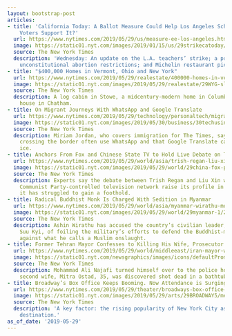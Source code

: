 ```yaml
---
layout: bootstrap-post
articles:
- title: 'California Today: A Ballot Measure Could Help Los Angeles Schools, but Will
    Voters Support It?'
  url: https://www.nytimes.com/2019/05/29/us/measure-ee-los-angeles.html
  image: https://static01.nyt.com/images/2019/01/15/us/29strikecatoday/merlin_149177055_e90af58f-5763-4692-9cb2-5fcb90743e39-facebookJumbo.jpg
  source: The New York Times
  description: 'Wednesday: An update on the L.A. teachers’ strike; a proposal to stop
    unconstitutional abortion restrictions; and Michelin restaurant picks sans stars.'
- title: "$400,000 Homes in Vermont, Ohio and New York"
  url: https://www.nytimes.com/2019/05/29/realestate/400000-homes-in-vermont-ohio-and-new-york.html
  image: https://static01.nyt.com/images/2019/05/29/realestate/29WYG-slide-Z686/29WYG-slide-Z686-facebookJumbo.jpg
  source: The New York Times
  description: A log cabin in Stowe, a midcentury-modern home in Columbus and a Victorian
    house in Chatham.
- title: On Migrant Journeys With WhatsApp and Google Translate
  url: https://www.nytimes.com/2019/05/29/technology/personaltech/migrants-whatsapp-google-translate.html
  image: https://static01.nyt.com/images/2019/05/30/business/30techusing1/29techusing1-facebookJumbo.jpg
  source: The New York Times
  description: Miriam Jordan, who covers immigration for The Times, says that migrants
    crossing the border often use WhatsApp and that Google Translate can break the
    ice.
- title: Anchors From Fox and Chinese State TV to Hold Live Debate on Trade
  url: https://www.nytimes.com/2019/05/29/world/asia/trish-regan-liu-xin-fox-debate.html
  image: https://static01.nyt.com/images/2019/05/29/world/29china-fox-promo/29china-fox-promo-facebookJumbo.jpg
  source: The New York Times
  description: Experts say the debate between Trish Regan and Liu Xin will help a
    Communist Party-controlled television network raise its profile in America, where
    it has struggled to gain a foothold.
- title: Radical Buddhist Monk Is Charged With Sedition in Myanmar
  url: https://www.nytimes.com/2019/05/29/world/asia/myanmar-wirathu-monk-buddhism.html
  image: https://static01.nyt.com/images/2019/05/29/world/29myanmar-1/29myanmar-1-facebookJumbo.jpg
  source: The New York Times
  description: Ashin Wirathu has accused the country’s civilian leader, Daw Aung San
    Suu Kyi, of foiling the military’s efforts to defend the Buddhist-majority nation
    against what he calls a Muslim onslaught.
- title: Former Tehran Mayor Confesses to Killing His Wife, Prosecutor Says
  url: https://www.nytimes.com/2019/05/29/world/middleeast/iran-mayor-wife-murder.html
  image: https://static01.nyt.com/newsgraphics/images/icons/defaultPromoCrop.png
  source: The New York Times
  description: Mohammad Ali Najafi turned himself over to the police hours after his
    second wife, Mitra Ostad, 35, was discovered shot dead in a bathtub.
- title: Broadway’s Box Office Keeps Booming. Now Attendance is Surging, Too.
  url: https://www.nytimes.com/2019/05/29/theater/broadways-box-office-keeps-booming-now-attendance-is-surging-too.html
  image: https://static01.nyt.com/images/2019/05/29/arts/29BROADWAY5/merlin_155495970_32a387f7-7f88-4907-a8bf-97c57824e38c-facebookJumbo.jpg
  source: The New York Times
  description: 'A key factor: the rising popularity of New York City as a tourist
    destination.'
as_of_date: '2019-05-29'
---
```


